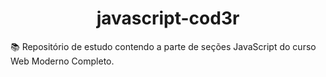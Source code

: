 <div align="center">
  <h1>javascript-cod3r </h1>
 </div>
📚 Repositório de estudo contendo a parte de seções JavaScript do curso Web Moderno Completo.
